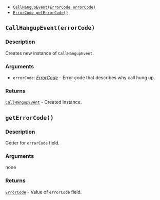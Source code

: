 * [`CallHangupEvent(ErrorCode errorCode)`](#CallHangupEvent)
* [`ErrorCode getErrorCode()`](#getErrorCode)

<a name="CallHangupEvent"></a>
## `CallHangupEvent(errorCode)`

### Description
Creates new instance of `CallHangupEvent`.

### Arguments
* `errorCode`: [*ErrorCode*](./ErrorCode.md) - Error code that describes why call hung up.

### Returns
[`CallHangupEvent`](./CallHangupEvent.md) - Created instance.

<a name="getErrorCode"></a>
## `getErrorCode()`

### Description
Getter for `errorCode` field.

### Arguments
none

### Returns
[`ErrorCode`](./ErrorCode.md) - Value of `errorCode` field.